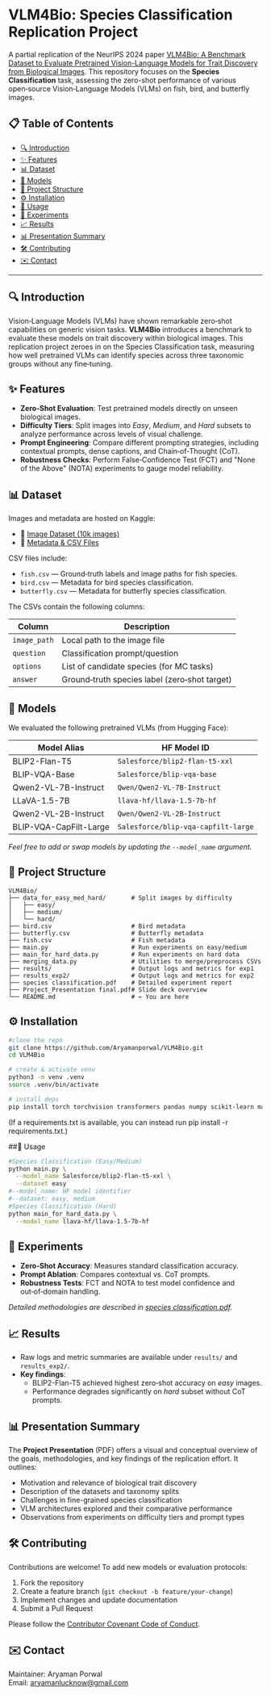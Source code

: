 # VLM4Bio: Species Classification Replication Project

A partial replication of the NeurIPS 2024 paper [VLM4Bio: A Benchmark Dataset to Evaluate Pretrained Vision-Language Models for Trait Discovery from Biological Images](https://proceedings.neurips.cc/paper/2024/file/...). This repository focuses on the **Species Classification** task, assessing the zero-shot performance of various open‑source Vision‑Language Models (VLMs) on fish, bird, and butterfly images.

## 📋 Table of Contents

- [🔍 Introduction](#-introduction)
- [✨ Features](#-features)
- [📊 Dataset](#-dataset)
- [🧠 Models](#-models)
- [📁 Project Structure](#-project-structure)
- [⚙️ Installation](#️-installation)
- [🚀 Usage](#-usage)
- [🧪 Experiments](#-experiments)
- [📈 Results](#-results)
- [📊 Presentation Summary](#-presentation-summary)
- [🛠 Contributing](#-contributing)
- [✉️ Contact](#-contact)

---

## 🔍 Introduction

Vision‑Language Models (VLMs) have shown remarkable zero‑shot capabilities on generic vision tasks. **VLM4Bio** introduces a benchmark to evaluate these models on trait discovery within biological images. This replication project zeroes in on the Species Classification task, measuring how well pretrained VLMs can identify species across three taxonomic groups without any fine‑tuning.

## ✨ Features

- **Zero‑Shot Evaluation**: Test pretrained models directly on unseen biological images.
- **Difficulty Tiers**: Split images into *Easy*, *Medium*, and *Hard* subsets to analyze performance across levels of visual challenge.
- **Prompt Engineering**: Compare different prompting strategies, including contextual prompts, dense captions, and Chain‑of‑Thought (CoT).
- **Robustness Checks**: Perform False‑Confidence Test (FCT) and "None of the Above" (NOTA) experiments to gauge model reliability.

## 📊 Dataset

Images and metadata are hosted on Kaggle:

- 📁 [Image Dataset (10k images)](https://www.kaggle.com/datasets/aryamanporwal12/vlm4bio-10k-images)
- 🧾 [Metadata & CSV Files](https://www.kaggle.com/datasets/aryamanporwal12/vlm4bio-csv)

CSV files include:

- `fish.csv` — Ground‑truth labels and image paths for fish species.
- `bird.csv` — Metadata for bird species classification.
- `butterfly.csv` — Metadata for butterfly species classification.

The CSVs contain the following columns:

| Column      | Description                                   |
|-------------|-----------------------------------------------|
| `image_path`| Local path to the image file                  |
| `question`  | Classification prompt/question                |
| `options`   | List of candidate species (for MC tasks)      |
| `answer`    | Ground‑truth species label (zero‑shot target) |

## 🧠 Models

We evaluated the following pretrained VLMs (from Hugging Face):

| Model Alias                       | HF Model ID                         |
|-----------------------------------|-------------------------------------|
| BLIP2-Flan-T5                     | `Salesforce/blip2-flan-t5-xxl`      |
| BLIP-VQA-Base                     | `Salesforce/blip-vqa-base`          |
| Qwen2-VL-7B-Instruct              | `Qwen/Qwen2-VL-7B-Instruct`         |
| LLaVA-1.5-7B                      | `llava-hf/llava-1.5-7b-hf`          |
| Qwen2-VL-2B-Instruct              | `Qwen/Qwen2-VL-2B-Instruct`         |
| BLIP-VQA-CapFilt-Large            | `Salesforce/blip-vqa-capfilt-large` |

*Feel free to add or swap models by updating the `--model_name` argument.*

## 📁 Project Structure

```text
VLM4Bio/
├── data_for_easy_med_hard/       # Split images by difficulty
│   ├── easy/
│   ├── medium/
│   └── hard/
├── bird.csv                      # Bird metadata
├── butterfly.csv                 # Butterfly metadata
├── fish.csv                      # Fish metadata
├── main.py                       # Run experiments on easy/medium
├── main_for_hard_data.py         # Run experiments on hard data
├── merging_data.py               # Utilities to merge/preprocess CSVs
├── results/                      # Output logs and metrics for exp1
├── results_exp2/                 # Output logs and metrics for exp2
├── species classification.pdf    # Detailed experiment report
├── Project_Presentation final.pdf# Slide deck overview
└── README.md                     # ← You are here
```
## ⚙️ Installation
```bash
#clone the repo
git clone https://github.com/Aryamanporwal/VLM4Bio.git
cd VLM4Bio

# create & activate venv
python3 -m venv .venv
source .venv/bin/activate

# install deps
pip install torch torchvision transformers pandas numpy scikit-learn matplotlib
```
(If a requirements.txt is available, you can instead run pip install -r requirements.txt.)

##🚀 Usage
```bash
#Species Classification (Easy/Medium)
python main.py \
  --model_name Salesforce/blip2-flan-t5-xxl \
  --dataset easy
#--model_name: HF model identifier
#--dataset: easy, medium
#Species Classification (Hard)
python main_for_hard_data.py \
  --model_name llava-hf/llava-1.5-7b-hf
```
## 🧪 Experiments

- **Zero‑Shot Accuracy**: Measures standard classification accuracy.
- **Prompt Ablation**: Compares contextual vs. CoT prompts.
- **Robustness Tests**: FCT and NOTA to test model confidence and out‑of‑domain handling.

*Detailed methodologies are described in [species classification.pdf](species%20classification.pdf).*

## 📈 Results

- Raw logs and metric summaries are available under `results/` and `results_exp2/`.
- **Key findings**:
  - BLIP2-Flan-T5 achieved highest zero‑shot accuracy on *easy* images.
  - Performance degrades significantly on *hard* subset without CoT prompts.

## 📊 Presentation Summary

The **Project Presentation** (PDF) offers a visual and conceptual overview of the goals, methodologies, and key findings of the replication effort. It outlines:

- Motivation and relevance of biological trait discovery
- Description of the datasets and taxonomy splits
- Challenges in fine-grained species classification
- VLM architectures explored and their comparative performance
- Observations from experiments on difficulty tiers and prompt types

## 🛠 Contributing

Contributions are welcome! To add new models or evaluation protocols:

1. Fork the repository  
2. Create a feature branch (`git checkout -b feature/your-change`)  
3. Implement changes and update documentation  
4. Submit a Pull Request

Please follow the [Contributor Covenant Code of Conduct](https://www.contributor-covenant.org/).

## ✉️ Contact

Maintainer: Aryaman Porwal  
Email: [aryamanlucknow@gmail.com](mailto:aryamanlucknow@gmail.com)

